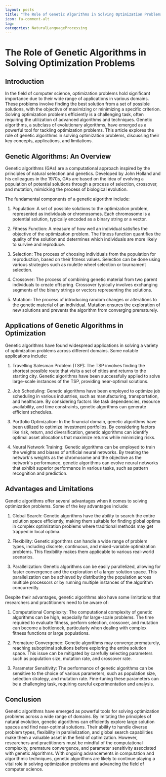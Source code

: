 ```yaml
---
layout: posts
title: "The Role of Genetic Algorithms in Solving Optimization Problems"
icon: fa-comment-alt
tag:      
categories: NaturalLanguageProcessing
---
```



# The Role of Genetic Algorithms in Solving Optimization Problems

## Introduction

In the field of computer science, optimization problems hold significant importance due to their wide range of applications in various domains. These problems involve finding the best solution from a set of possible solutions, with the objective of maximizing or minimizing a specific criterion. Solving optimization problems efficiently is a challenging task, often requiring the utilization of advanced algorithms and techniques. Genetic algorithms, a subclass of evolutionary algorithms, have emerged as a powerful tool for tackling optimization problems. This article explores the role of genetic algorithms in solving optimization problems, discussing their key concepts, applications, and limitations.

## Genetic Algorithms: An Overview

Genetic algorithms (GAs) are a computational approach inspired by the principles of natural selection and genetics. Developed by John Holland and his colleagues in the 1970s, GAs are based on the idea of evolving a population of potential solutions through a process of selection, crossover, and mutation, mimicking the process of biological evolution.

The fundamental components of a genetic algorithm include:

1. Population: A set of possible solutions to the optimization problem, represented as individuals or chromosomes. Each chromosome is a potential solution, typically encoded as a binary string or a vector.

2. Fitness Function: A measure of how well an individual satisfies the objective of the optimization problem. The fitness function quantifies the quality of the solution and determines which individuals are more likely to survive and reproduce.

3. Selection: The process of choosing individuals from the population for reproduction, based on their fitness values. Selection can be done using various strategies such as roulette wheel selection or tournament selection.

4. Crossover: The process of combining genetic material from two parent individuals to create offspring. Crossover typically involves exchanging segments of the binary strings or vectors representing the solutions.

5. Mutation: The process of introducing random changes or alterations to the genetic material of an individual. Mutation ensures the exploration of new solutions and prevents the algorithm from converging prematurely.

## Applications of Genetic Algorithms in Optimization

Genetic algorithms have found widespread applications in solving a variety of optimization problems across different domains. Some notable applications include:

1. Travelling Salesman Problem (TSP): The TSP involves finding the shortest possible route that visits a set of cities and returns to the starting city. Genetic algorithms have been successfully applied to solve large-scale instances of the TSP, providing near-optimal solutions.

2. Job Scheduling: Genetic algorithms have been employed to optimize job scheduling in various industries, such as manufacturing, transportation, and healthcare. By considering factors like task dependencies, resource availability, and time constraints, genetic algorithms can generate efficient schedules.

3. Portfolio Optimization: In the financial domain, genetic algorithms have been utilized to optimize investment portfolios. By considering factors like risk, return, and diversification, genetic algorithms can identify optimal asset allocations that maximize returns while minimizing risks.

4. Neural Network Training: Genetic algorithms can be employed to train the weights and biases of artificial neural networks. By treating the network's weights as the chromosome and the objective as the network's performance, genetic algorithms can evolve neural networks that exhibit superior performance in various tasks, such as pattern recognition and prediction.

## Advantages and Limitations

Genetic algorithms offer several advantages when it comes to solving optimization problems. Some of the key advantages include:

1. Global Search: Genetic algorithms have the ability to search the entire solution space efficiently, making them suitable for finding global optima in complex optimization problems where traditional methods may get trapped in local optima.

2. Flexibility: Genetic algorithms can handle a wide range of problem types, including discrete, continuous, and mixed-variable optimization problems. This flexibility makes them applicable to various real-world scenarios.

3. Parallelization: Genetic algorithms can be easily parallelized, allowing for faster convergence and the exploration of a larger solution space. This parallelization can be achieved by distributing the population across multiple processors or by running multiple instances of the algorithm concurrently.

Despite their advantages, genetic algorithms also have some limitations that researchers and practitioners need to be aware of:

1. Computational Complexity: The computational complexity of genetic algorithms can be high, especially for large-scale problems. The time required to evaluate fitness, perform selection, crossover, and mutation can become a bottleneck, particularly when dealing with complex fitness functions or large populations.

2. Premature Convergence: Genetic algorithms may converge prematurely, reaching suboptimal solutions before exploring the entire solution space. This issue can be mitigated by carefully selecting parameters such as population size, mutation rate, and crossover rate.

3. Parameter Sensitivity: The performance of genetic algorithms can be sensitive to the choice of various parameters, such as population size, selection strategy, and mutation rate. Fine-tuning these parameters can be a challenging task, requiring careful experimentation and analysis.

## Conclusion

Genetic algorithms have emerged as powerful tools for solving optimization problems across a wide range of domains. By imitating the principles of natural evolution, genetic algorithms can efficiently explore large solution spaces and find near-optimal solutions. Their ability to handle diverse problem types, flexibility in parallelization, and global search capabilities make them a valuable asset in the field of optimization. However, researchers and practitioners must be mindful of the computational complexity, premature convergence, and parameter sensitivity associated with genetic algorithms. With ongoing advancements in computation and algorithmic techniques, genetic algorithms are likely to continue playing a vital role in solving optimization problems and advancing the field of computer science.